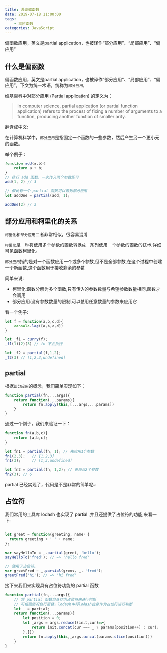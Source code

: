 ```yaml
---
title: 浅谈偏函数
date: 2019-07-18 11:00:00
tags: 
    - 高阶函数
categories: JavaScript
---
```



偏函数应用，英文是partial application，也被译作“部分应用”、“局部应用”、“偏应用”

<!--more-->

## 什么是偏函数

偏函数应用，英文是partial application，也被译作“部分应用”、“局部应用”、“偏应用”，下文为统一术语，统称为`部分应用`。

维基百科中对部分应用 (Partial application) 的定义为：

> In computer science, partial application (or partial function application) refers to the process of fixing a number of arguments to a function, producing another function of smaller arity.

翻译成中文:

在计算机科学中，`部分应用`是指固定一个函数的一些参数，然后产生另一个更小元的函数。

举个例子：

```javascript
function add(a,b){
    return a + b;
}
// 执行 add 函数，一次传入两个参数即可
add(1, 2) // 3

// 假设有一个 partial 函数可以做到部分应用
let addOne = partial(add, 1);

addOne(2) // 3
```

## 部分应用和柯里化的关系

`柯里化`和`部分应用`二者非常相似，很容易混淆

`柯里化`是一种将使用多个参数的函数转换成一系列使用一个参数的函数的技术,详细可见[函数柯里化](https://juejin.im/post/5d2299faf265da1bb67a3b65)。

`部分应用`指的是对一个函数应用一个或多个参数,但不是全部参数,在这个过程中创建一个新函数,这个函数用于接收剩余的参数

简单来说:

+ 柯里化:函数分解为多个函数,只有传入的参数数量与希望参数数量相同,函数才会调用
+ 部分应用:没有参数数量的限制,可以使用任意数量的参数来应用它

看一个例子:

```javascript
let f = function(a,b,c,d){
    console.log([a,b,c,d])
}

let _f1 = curry(f);
_f1(1)(2)(3) // fn 不会执行

let _f2 = partial(f,1,2);
_f2(3) // [1,2,3,undefined]


```

## partial

根据`部分应用`的概念，我们简单实现如下：

```javascript
function partial(fn,...args){
    return function(...params){
        return fn.apply(this,[...args,...params])
    }
}
```

通过一个例子，我们来验证一下：

```javascript
function fn(a,b,c){
    return [a,b,c];
}

let fn1 = partial(fn, 1); // 先应用1个参数
fn1(2,3);   // [1,2,3]
fn1(3);     // [1,3,undefined]

let fn2 = partial(fn, 1,2); // 先应用2个参数
fn2(3); // 6
```

partial 已经实现了，代码是不是非常的简单呢~

## 占位符

我们常用的工具库 lodash 也实现了 partial ,并且还提供了占位符的功能,来看一下:

```javascript

let greet = function(greeting, name) {
  return greeting + ' ' + name;
};

var sayHelloTo = _.partial(greet, 'hello');
sayHelloTo('fred'); // => 'hello fred'

// 使用了占位符。
var greetFred = _.partial(greet, _, 'fred');
greetFred('hi'); // => 'hi fred'
```

接下来我们来实现具有占位符功能的 partial 函数

```javascript
function partial(fn,...args){
    // 将 partial 函数自身作为占位符来进行判断
    // 可根据情况自行更替，lodash中将lodash自身作为占位符进行判断
    let _ = partial;
    return function(...params){
        let position = 0;
        let _args = args.reduce((init,cur)=>{
            return init.concat(cur === _ ? params[position++] : cur);
        },[])
        return fn.apply(this,_args.concat(params.slice(position)))
    }
}
```